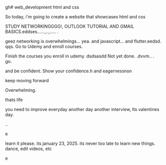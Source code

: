 gh# web_development
html and css

So today, i'm going to create a website that showcases html and css

STUDY NETWORKINGGGG!, OUTLOOK TUTORIAL AND GMAIL BASICS.eddses......,..,.....
.

geez networking is overwhelmings...
yea.
and javascript...
and flutter.eedsd.
qqs.
Go to Udemy and enroll courses.

Finish the courses you enroll in udemy.
dsdsasdd
Not yet done. .dvvm..
.
go.

and be confident.
Show your confidence.h
and eagernessnsn

keep moving forward

Overwhelming.

thats life

you need to improve everyday
another day another interview, Its valentines day.

..

e










learn it please. its january 23, 2025. its never too late to learn new things.
dance, edit videos, etc

e 
